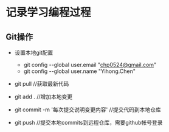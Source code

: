 # 记录学习编程过程

## Git操作
- 设置本地git配置
    - git config --global user.email "chp0524@gmail.com"
    - git config --global user.name "Yihong.Chen"


- git pull  //获取最新代码
- git add . //增加本地变更
- git commit -m '每次提交说明变更内容' //提交代码到本地仓库
- git push //提交本地commits到远程仓库，需要github帐号登录

